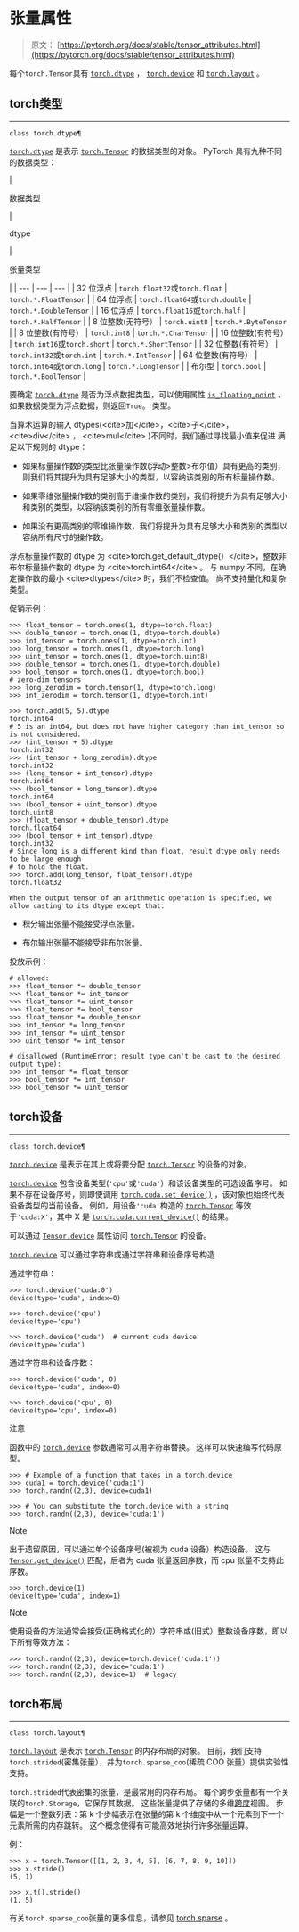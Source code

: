 # 张量属性

> 原文： [https://pytorch.org/docs/stable/tensor_attributes.html](https://pytorch.org/docs/stable/tensor_attributes.html)

每个`torch.Tensor`具有 [`torch.dtype`](#torch.torch.dtype "torch.torch.dtype") ， [`torch.device`](#torch.torch.device "torch.torch.device") 和 [`torch.layout`](#torch.torch.layout "torch.torch.layout") 。

## torch类型

* * *

```
class torch.dtype¶
```

[`torch.dtype`](#torch.torch.dtype "torch.torch.dtype") 是表示 [`torch.Tensor`](tensors.html#torch.Tensor "torch.Tensor") 的数据类型的对象。 PyTorch 具有九种不同的数据类型：

| 

数据类型

 | 

dtype

 | 

张量类型

 |
| --- | --- | --- |
| 32 位浮点 | `torch.float32`或`torch.float` | `torch.*.FloatTensor` |
| 64 位浮点 | `torch.float64`或`torch.double` | `torch.*.DoubleTensor` |
| 16 位浮点 | `torch.float16`或`torch.half` | `torch.*.HalfTensor` |
| 8 位整数(无符号） | `torch.uint8` | `torch.*.ByteTensor` |
| 8 位整数(有符号） | `torch.int8` | `torch.*.CharTensor` |
| 16 位整数(有符号） | `torch.int16`或`torch.short` | `torch.*.ShortTensor` |
| 32 位整数(有符号） | `torch.int32`或`torch.int` | `torch.*.IntTensor` |
| 64 位整数(有符号） | `torch.int64`或`torch.long` | `torch.*.LongTensor` |
| 布尔型 | `torch.bool` | `torch.*.BoolTensor` |

要确定 [`torch.dtype`](#torch.torch.dtype "torch.torch.dtype") 是否为浮点数据类型，可以使用属性 [`is_floating_point`](torch.html#torch.is_floating_point "torch.is_floating_point") ，如果数据类型为浮点数据，则返回`True`。 类型。

当算术运算的输入 dtypes(&lt;cite&gt;加&lt;/cite&gt;，&lt;cite&gt;子&lt;/cite&gt;， &lt;cite&gt;div&lt;/cite&gt; ， &lt;cite&gt;mul&lt;/cite&gt; )不同时，我们通过寻找最小值来促进 满足以下规则的 dtype：

*   如果标量操作数的类型比张量操作数(浮动&gt;整数&gt;布尔值）具有更高的类别，则我们将其提升为具有足够大小的类型，以容纳该类别的所有标量操作数。

*   如果零维张量操作数的类别高于维操作数的类别，我们将提升为具有足够大小和类别的类型，以容纳该类别的所有零维张量操作数。

*   如果没有更高类别的零维操作数，我们将提升为具有足够大小和类别的类型以容纳所有尺寸的操作数。

浮点标量操作数的 dtype 为 &lt;cite&gt;torch.get_default_dtype(）&lt;/cite&gt;，整数非布尔标量操作数的 dtype 为 &lt;cite&gt;torch.int64&lt;/cite&gt; 。 与 numpy 不同，在确定操作数的最小 &lt;cite&gt;dtypes&lt;/cite&gt; 时，我们不检查值。 尚不支持量化和复杂类型。

促销示例：

```
>>> float_tensor = torch.ones(1, dtype=torch.float)
>>> double_tensor = torch.ones(1, dtype=torch.double)
>>> int_tensor = torch.ones(1, dtype=torch.int)
>>> long_tensor = torch.ones(1, dtype=torch.long)
>>> uint_tensor = torch.ones(1, dtype=torch.uint8)
>>> double_tensor = torch.ones(1, dtype=torch.double)
>>> bool_tensor = torch.ones(1, dtype=torch.bool)
# zero-dim tensors
>>> long_zerodim = torch.tensor(1, dtype=torch.long)
>>> int_zerodim = torch.tensor(1, dtype=torch.int)

>>> torch.add(5, 5).dtype
torch.int64
# 5 is an int64, but does not have higher category than int_tensor so is not considered.
>>> (int_tensor + 5).dtype
torch.int32
>>> (int_tensor + long_zerodim).dtype
torch.int32
>>> (long_tensor + int_tensor).dtype
torch.int64
>>> (bool_tensor + long_tensor).dtype
torch.int64
>>> (bool_tensor + uint_tensor).dtype
torch.uint8
>>> (float_tensor + double_tensor).dtype
torch.float64
>>> (bool_tensor + int_tensor).dtype
torch.int32
# Since long is a different kind than float, result dtype only needs to be large enough
# to hold the float.
>>> torch.add(long_tensor, float_tensor).dtype
torch.float32

```

```
When the output tensor of an arithmetic operation is specified, we allow casting to its dtype except that:
```

*   积分输出张量不能接受浮点张量。

*   布尔输出张量不能接受非布尔张量。

投放示例：

```
# allowed:
>>> float_tensor *= double_tensor
>>> float_tensor *= int_tensor
>>> float_tensor *= uint_tensor
>>> float_tensor *= bool_tensor
>>> float_tensor *= double_tensor
>>> int_tensor *= long_tensor
>>> int_tensor *= uint_tensor
>>> uint_tensor *= int_tensor

# disallowed (RuntimeError: result type can't be cast to the desired output type):
>>> int_tensor *= float_tensor
>>> bool_tensor *= int_tensor
>>> bool_tensor *= uint_tensor

```

## torch设备

* * *

```
class torch.device¶
```

[`torch.device`](#torch.torch.device "torch.torch.device") 是表示在其上或将要分配 [`torch.Tensor`](tensors.html#torch.Tensor "torch.Tensor") 的设备的对象。

[`torch.device`](#torch.torch.device "torch.torch.device") 包含设备类型(`'cpu'`或`'cuda'`）和该设备类型的可选设备序号。 如果不存在设备序号，则即使调用 [`torch.cuda.set_device()`](cuda.html#torch.cuda.set_device "torch.cuda.set_device") ，该对象也始终代表设备类型的当前设备。 例如，用设备`'cuda'`构造的 [`torch.Tensor`](tensors.html#torch.Tensor "torch.Tensor") 等效于`'cuda:X'`，其中 X 是 [`torch.cuda.current_device()`](cuda.html#torch.cuda.current_device "torch.cuda.current_device") 的结果。

可以通过 [`Tensor.device`](tensors.html#torch.Tensor.device "torch.Tensor.device") 属性访问 [`torch.Tensor`](tensors.html#torch.Tensor "torch.Tensor") 的设备。

[`torch.device`](#torch.torch.device "torch.torch.device") 可以通过字符串或通过字符串和设备序号构造

通过字符串：

```
>>> torch.device('cuda:0')
device(type='cuda', index=0)

>>> torch.device('cpu')
device(type='cpu')

>>> torch.device('cuda')  # current cuda device
device(type='cuda')

```

通过字符串和设备序数：

```
>>> torch.device('cuda', 0)
device(type='cuda', index=0)

>>> torch.device('cpu', 0)
device(type='cpu', index=0)

```

注意

函数中的 [`torch.device`](#torch.torch.device "torch.torch.device") 参数通常可以用字符串替换。 这样可以快速编写代码原型。

```
>>> # Example of a function that takes in a torch.device
>>> cuda1 = torch.device('cuda:1')
>>> torch.randn((2,3), device=cuda1)

```

```
>>> # You can substitute the torch.device with a string
>>> torch.randn((2,3), device='cuda:1')

```

Note

出于遗留原因，可以通过单个设备序号(被视为 cuda 设备）构造设备。 这与 [`Tensor.get_device()`](tensors.html#torch.Tensor.get_device "torch.Tensor.get_device") 匹配，后者为 cuda 张量返回序数，而 cpu 张量不支持此序数。

```
>>> torch.device(1)
device(type='cuda', index=1)

```

Note

使用设备的方法通常会接受(正确格式化的）字符串或(旧式）整数设备序数，即以下所有等效方法：

```
>>> torch.randn((2,3), device=torch.device('cuda:1'))
>>> torch.randn((2,3), device='cuda:1')
>>> torch.randn((2,3), device=1)  # legacy

```

## torch布局

* * *

```
class torch.layout¶
```

[`torch.layout`](#torch.torch.layout "torch.torch.layout") 是表示 [`torch.Tensor`](tensors.html#torch.Tensor "torch.Tensor") 的内存布局的对象。 目前，我们支持`torch.strided`(密集张量），并为`torch.sparse_coo`(稀疏 COO 张量）提供实验性支持。

`torch.strided`代表密集的张量，是最常用的内存布局。 每个跨步张量都有一个关联的`torch.Storage`，它保存其数据。 这些张量提供了存储的多维[跨度](https://en.wikipedia.org/wiki/Stride_of_an_array)视图。 步幅是一个整数列表：第 k 个步幅表示在张量的第 k 个维度中从一个元素到下一个元素所需的内存跳转。 这个概念使得有可能高效地执行许多张量运算。

例：

```
>>> x = torch.Tensor([[1, 2, 3, 4, 5], [6, 7, 8, 9, 10]])
>>> x.stride()
(5, 1)

>>> x.t().stride()
(1, 5)

```

有关`torch.sparse_coo`张量的更多信息，请参见 [torch.sparse](sparse.html#sparse-docs) 。